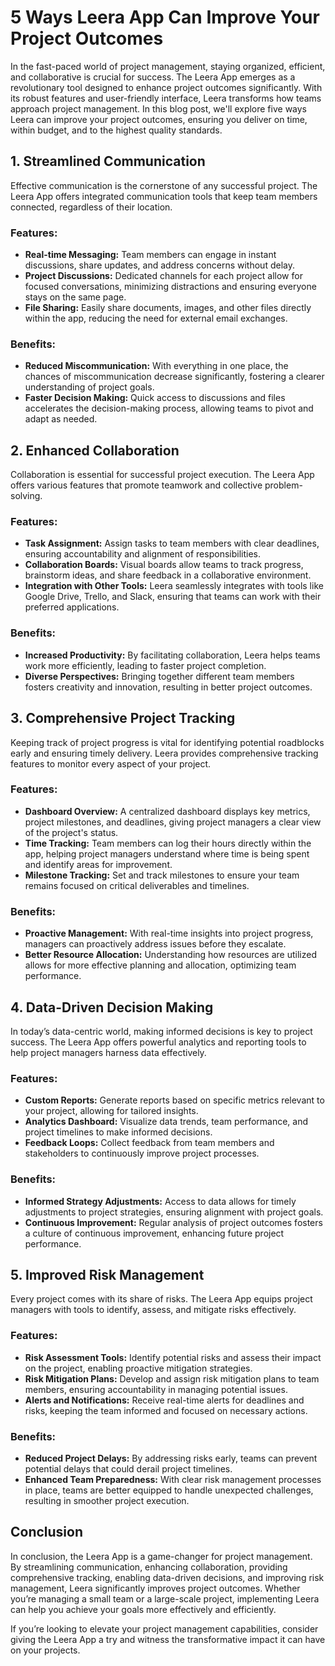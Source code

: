 # 5 Ways Leera App Can Improve Your Project Outcomes

In the fast-paced world of project management, staying organized, efficient, and collaborative is crucial for success. The Leera App emerges as a revolutionary tool designed to enhance project outcomes significantly. With its robust features and user-friendly interface, Leera transforms how teams approach project management. In this blog post, we'll explore five ways Leera can improve your project outcomes, ensuring you deliver on time, within budget, and to the highest quality standards.

## 1. Streamlined Communication

Effective communication is the cornerstone of any successful project. The Leera App offers integrated communication tools that keep team members connected, regardless of their location.

### Features:
- **Real-time Messaging:** Team members can engage in instant discussions, share updates, and address concerns without delay.
- **Project Discussions:** Dedicated channels for each project allow for focused conversations, minimizing distractions and ensuring everyone stays on the same page.
- **File Sharing:** Easily share documents, images, and other files directly within the app, reducing the need for external email exchanges.

### Benefits:
- **Reduced Miscommunication:** With everything in one place, the chances of miscommunication decrease significantly, fostering a clearer understanding of project goals.
- **Faster Decision Making:** Quick access to discussions and files accelerates the decision-making process, allowing teams to pivot and adapt as needed.

## 2. Enhanced Collaboration

Collaboration is essential for successful project execution. The Leera App offers various features that promote teamwork and collective problem-solving.

### Features:
- **Task Assignment:** Assign tasks to team members with clear deadlines, ensuring accountability and alignment of responsibilities.
- **Collaboration Boards:** Visual boards allow teams to track progress, brainstorm ideas, and share feedback in a collaborative environment.
- **Integration with Other Tools:** Leera seamlessly integrates with tools like Google Drive, Trello, and Slack, ensuring that teams can work with their preferred applications.

### Benefits:
- **Increased Productivity:** By facilitating collaboration, Leera helps teams work more efficiently, leading to faster project completion.
- **Diverse Perspectives:** Bringing together different team members fosters creativity and innovation, resulting in better project outcomes.

## 3. Comprehensive Project Tracking

Keeping track of project progress is vital for identifying potential roadblocks early and ensuring timely delivery. Leera provides comprehensive tracking features to monitor every aspect of your project.

### Features:
- **Dashboard Overview:** A centralized dashboard displays key metrics, project milestones, and deadlines, giving project managers a clear view of the project's status.
- **Time Tracking:** Team members can log their hours directly within the app, helping project managers understand where time is being spent and identify areas for improvement.
- **Milestone Tracking:** Set and track milestones to ensure your team remains focused on critical deliverables and timelines.

### Benefits:
- **Proactive Management:** With real-time insights into project progress, managers can proactively address issues before they escalate.
- **Better Resource Allocation:** Understanding how resources are utilized allows for more effective planning and allocation, optimizing team performance.

## 4. Data-Driven Decision Making

In today’s data-centric world, making informed decisions is key to project success. The Leera App offers powerful analytics and reporting tools to help project managers harness data effectively.

### Features:
- **Custom Reports:** Generate reports based on specific metrics relevant to your project, allowing for tailored insights.
- **Analytics Dashboard:** Visualize data trends, team performance, and project timelines to make informed decisions.
- **Feedback Loops:** Collect feedback from team members and stakeholders to continuously improve project processes.

### Benefits:
- **Informed Strategy Adjustments:** Access to data allows for timely adjustments to project strategies, ensuring alignment with project goals.
- **Continuous Improvement:** Regular analysis of project outcomes fosters a culture of continuous improvement, enhancing future project performance.

## 5. Improved Risk Management

Every project comes with its share of risks. The Leera App equips project managers with tools to identify, assess, and mitigate risks effectively.

### Features:
- **Risk Assessment Tools:** Identify potential risks and assess their impact on the project, enabling proactive mitigation strategies.
- **Risk Mitigation Plans:** Develop and assign risk mitigation plans to team members, ensuring accountability in managing potential issues.
- **Alerts and Notifications:** Receive real-time alerts for deadlines and risks, keeping the team informed and focused on necessary actions.

### Benefits:
- **Reduced Project Delays:** By addressing risks early, teams can prevent potential delays that could derail project timelines.
- **Enhanced Team Preparedness:** With clear risk management processes in place, teams are better equipped to handle unexpected challenges, resulting in smoother project execution.

## Conclusion

In conclusion, the Leera App is a game-changer for project management. By streamlining communication, enhancing collaboration, providing comprehensive tracking, enabling data-driven decisions, and improving risk management, Leera significantly improves project outcomes. Whether you’re managing a small team or a large-scale project, implementing Leera can help you achieve your goals more effectively and efficiently. 

If you’re looking to elevate your project management capabilities, consider giving the Leera App a try and witness the transformative impact it can have on your projects.
